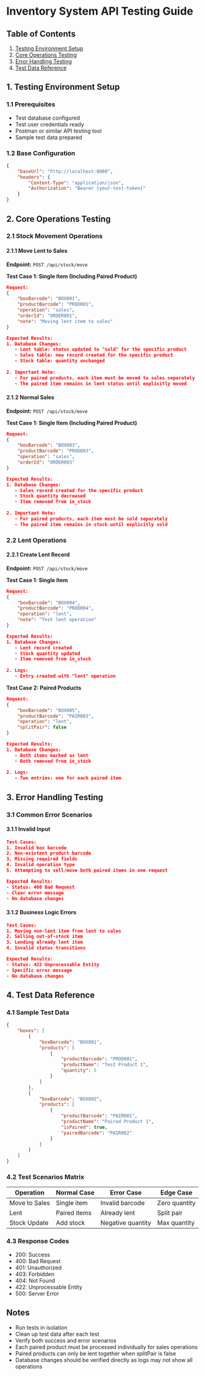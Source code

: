 # Inventory System API Testing Guide

## Table of Contents
1. [Testing Environment Setup](#1-testing-environment-setup)
2. [Core Operations Testing](#2-core-operations-testing)
3. [Error Handling Testing](#3-error-handling-testing)
4. [Test Data Reference](#4-test-data-reference)

## 1. Testing Environment Setup

### 1.1 Prerequisites
- Test database configured
- Test user credentials ready
- Postman or similar API testing tool
- Sample test data prepared

### 1.2 Base Configuration
```json
{
    "baseUrl": "http://localhost:8080",
    "headers": {
        "Content-Type": "application/json",
        "Authorization": "Bearer {your-test-token}"
    }
}
```

## 2. Core Operations Testing

### 2.1 Stock Movement Operations

#### 2.1.1 Move Lent to Sales
**Endpoint:** `POST /api/stock/move`

**Test Case 1: Single Item (Including Paired Product)**
```json
Request:
{
    "boxBarcode": "BOX001",
    "productBarcode": "PROD001",
    "operation": "sales",
    "orderId": "ORDER001",
    "note": "Moving lent item to sales"
}

Expected Results:
1. Database Changes:
   - Lent table: status updated to "sold" for the specific product
   - Sales table: new record created for the specific product
   - Stock table: quantity unchanged
   
2. Important Note:
   - For paired products, each item must be moved to sales separately
   - The paired item remains in lent status until explicitly moved
```

#### 2.1.2 Normal Sales
**Endpoint:** `POST /api/stock/move`

**Test Case 1: Single Item (Including Paired Product)**
```json
Request:
{
    "boxBarcode": "BOX003",
    "productBarcode": "PROD003",
    "operation": "sales",
    "orderId": "ORDER003"
}

Expected Results:
1. Database Changes:
   - Sales record created for the specific product
   - Stock quantity decreased
   - Item removed from in_stock
   
2. Important Note:
   - For paired products, each item must be sold separately
   - The paired item remains in stock until explicitly sold
```

### 2.2 Lent Operations

#### 2.2.1 Create Lent Record
**Endpoint:** `POST /api/stock/move`

**Test Case 1: Single Item**
```json
Request:
{
    "boxBarcode": "BOX004",
    "productBarcode": "PROD004",
    "operation": "lent",
    "note": "Test lent operation"
}

Expected Results:
1. Database Changes:
   - Lent record created
   - Stock quantity updated
   - Item removed from in_stock
   
2. Logs:
   - Entry created with "lent" operation
```

**Test Case 2: Paired Products**
```json
Request:
{
    "boxBarcode": "BOX005",
    "productBarcode": "PAIR002",
    "operation": "lent",
    "splitPair": false
}

Expected Results:
1. Database Changes:
   - Both items marked as lent
   - Both removed from in_stock
   
2. Logs:
   - Two entries: one for each paired item
```

## 3. Error Handling Testing

### 3.1 Common Error Scenarios

#### 3.1.1 Invalid Input
```json
Test Cases:
1. Invalid box barcode
2. Non-existent product barcode
3. Missing required fields
4. Invalid operation type
5. Attempting to sell/move both paired items in one request

Expected Results:
- Status: 400 Bad Request
- Clear error message
- No database changes
```

#### 3.1.2 Business Logic Errors
```json
Test Cases:
1. Moving non-lent item from lent to sales
2. Selling out-of-stock item
3. Lending already lent item
4. Invalid status transitions

Expected Results:
- Status: 422 Unprocessable Entity
- Specific error message
- No database changes
```

## 4. Test Data Reference

### 4.1 Sample Test Data
```json
{
    "boxes": [
        {
            "boxBarcode": "BOX001",
            "products": [
                {
                    "productBarcode": "PROD001",
                    "productName": "Test Product 1",
                    "quantity": 5
                }
            ]
        },
        {
            "boxBarcode": "BOX002",
            "products": [
                {
                    "productBarcode": "PAIR001",
                    "productName": "Paired Product 1",
                    "isPaired": true,
                    "pairedBarcode": "PAIR002"
                }
            ]
        }
    ]
}
```

### 4.2 Test Scenarios Matrix
| Operation | Normal Case | Error Case | Edge Case |
|-----------|-------------|------------|------------|
| Move to Sales | Single item | Invalid barcode | Zero quantity |
| Lent | Paired items | Already lent | Split pair |
| Stock Update | Add stock | Negative quantity | Max quantity |

### 4.3 Response Codes
- 200: Success
- 400: Bad Request
- 401: Unauthorized
- 403: Forbidden
- 404: Not Found
- 422: Unprocessable Entity
- 500: Server Error

## Notes
- Run tests in isolation
- Clean up test data after each test
- Verify both success and error scenarios
- Each paired product must be processed individually for sales operations
- Paired products can only be lent together when splitPair is false
- Database changes should be verified directly as logs may not show all operations 